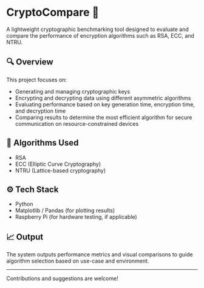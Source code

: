 # CryptoCompare 🔐

A lightweight cryptographic benchmarking tool designed to evaluate and compare the performance of encryption algorithms such as RSA, ECC, and NTRU.

## 🔍 Overview

This project focuses on:
- Generating and managing cryptographic keys
- Encrypting and decrypting data using different asymmetric algorithms
- Evaluating performance based on key generation time, encryption time, and decryption time
- Comparing results to determine the most efficient algorithm for secure communication on resource-constrained devices

## 📌 Algorithms Used
- RSA
- ECC (Elliptic Curve Cryptography)
- NTRU (Lattice-based cryptography)

## ⚙️ Tech Stack
- Python
- Matplotlib / Pandas (for plotting results)
- Raspberry Pi (for hardware testing, if applicable)

## 📈 Output
The system outputs performance metrics and visual comparisons to guide algorithm selection based on use-case and environment.

---

Contributions and suggestions are welcome!
